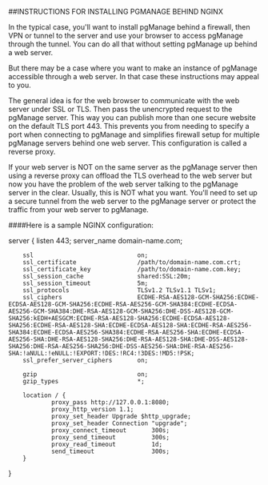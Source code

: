 ##INSTRUCTIONS FOR INSTALLING PGMANAGE BEHIND NGINX

In the typical case, you'll want to install pgManage behind a firewall, then VPN or tunnel to the server and use your browser to access pgManage through the tunnel. You can do all that without setting pgManage up behind a web server.

But there may be a case where you want to make an instance of pgManage accessible through a web server. In that case these instructions may appeal to you.

The general idea is for the web browser to communicate with the web server under SSL or TLS. Then pass the unencrypted request to the pgManage server. This way you can publish more than one secure website on the default TLS port 443. This prevents you from needing to specify a port when connecting to pgManage and simplifies firewall setup for multiple pgManage servers behind one web server. This configuration is called a reverse proxy.

If your web server is NOT on the same server as the pgManage server then using a reverse proxy can offload the TLS overhead to the web server but now you have the problem of the web server talking to the pgManage server in the clear. Usually, this is NOT what you want. You'll need to set up a secure tunnel from the web server to the pgManage server or protect the traffic from your web server to pgManage. 

####Here is a sample NGINX configuration:

server {
        listen                          443;
        server_name                     domain-name.com;

        ssl                             on;
        ssl_certificate                 /path/to/domain-name.com.crt;
        ssl_certificate_key             /path/to/domain-name.com.key;
        ssl_session_cache               shared:SSL:20m;
        ssl_session_timeout             5m;
        ssl_protocols                   TLSv1.2 TLSv1.1 TLSv1;
        ssl_ciphers                     ECDHE-RSA-AES128-GCM-SHA256:ECDHE-ECDSA-AES128-GCM-SHA256:ECDHE-RSA-AES256-GCM-SHA384:ECDHE-ECDSA-AES256-GCM-SHA384:DHE-RSA-AES128-GCM-SHA256:DHE-DSS-AES128-GCM-SHA256:kEDH+AESGCM:ECDHE-RSA-AES128-SHA256:ECDHE-ECDSA-AES128-SHA256:ECDHE-RSA-AES128-SHA:ECDHE-ECDSA-AES128-SHA:ECDHE-RSA-AES256-SHA384:ECDHE-ECDSA-AES256-SHA384:ECDHE-RSA-AES256-SHA:ECDHE-ECDSA-AES256-SHA:DHE-RSA-AES128-SHA256:DHE-RSA-AES128-SHA:DHE-DSS-AES128-SHA256:DHE-RSA-AES256-SHA256:DHE-DSS-AES256-SHA:DHE-RSA-AES256-SHA:!aNULL:!eNULL:!EXPORT:!DES:!RC4:!3DES:!MD5:!PSK;
        ssl_prefer_server_ciphers       on;

        gzip                            on;
        gzip_types                      *;

        location / {
                proxy_pass http://127.0.0.1:8080;
                proxy_http_version 1.1;
                proxy_set_header Upgrade $http_upgrade;
                proxy_set_header Connection "upgrade";
                proxy_connect_timeout	    300s;
                proxy_send_timeout          300s;
                proxy_read_timeout          1d;
                send_timeout                300s;
        }

}

